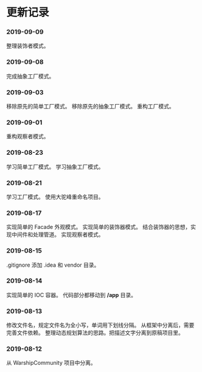 # 更新记录

### 2019-09-09

整理装饰者模式。

### 2019-09-08

完成抽象工厂模式。

### 2019-09-03

移除原先的简单工厂模式。
移除原先的抽象工厂模式。
重构工厂模式。

### 2019-09-01

重构观察者模式。

### 2019-08-23

学习简单工厂模式。
学习抽象工厂模式。

### 2019-08-21

学习工厂模式。
使用大驼峰重命名项目。

### 2019-08-17

实现简单的 Facade 外观模式。
实现简单的装饰器模式。
结合装饰器的思想，实现中间件和处理管道。
实现观察者模式。

### 2019-08-15 

.gitignore 添加 .idea 和 vendor 目录。

### 2019-08-14

实现简单的 IOC 容器。
代码部分都移动到 **/app** 目录。

### 2019-08-13

修改文件名，规定文件名为全小写，单词用下划线分隔。
从框架中分离后，需要完善文件依赖。
整理动态规划算法的思路。把描述文字分离到原稿项目里。

### 2019-08-12

从 WarshipCommunity 项目中分离。
